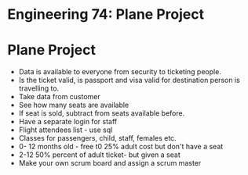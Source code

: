 # Engineering 74: Plane Project

 # Plane Project

* Data is available to everyone from security to ticketing people. 
* Is the ticket valid, is passport and visa valid for destination person is travelling to.
* Take data from customer 
* See how many seats are available
* If seat is sold, subtract from seats available before. 
* Have a separate login for staff
* Flight attendees list - use sql 
* Classes for passengers, child, staff, females etc.
* 0- 12 months old - free t0 25% adult cost but don't have a seat 
* 2-12 50% percent of adult ticket- but given a seat
* Make your own scrum board and assign a scrum master

